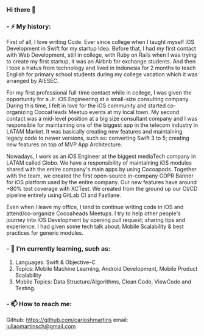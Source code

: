 ### Hi there 👋

### - ⚡ My history:
First of all, I love writing Code. Ever since college when I taught myself iOS Development in Swift for my startup Idea. 
Before that, I had my first contact with Web Development, still in college, with Ruby on Rails when I was trying to create my first startup, it was an Airbnb for exchange students. And then I took a hiatus from technology and lived in Indonesia for 2 months to teach English for primary school students during my college vacation which it was arranged by AIESEC.

For my first professional full-time contact while in college, I was given the opportunity for a Jr. iOS Engineering at a small-size consulting company. During this time, I felt in love for the iOS community and started co-organizing CocoaHeads Meetup events at my local town.
My second contact was a mid-level position at a big size consultant company and I was responsible for maintaining one of the biggest app in the telecom industry in LATAM Market. It was basically creating new features and maintaining legacy code to newer versions, such as: converting Swift 3 to 5; creating new features on top of MVP App Architecture.

Nowadays, I work as an iOS Engineer at the biggest mediaTech company in LATAM called Globo. We have a responsibility of maintaining iOS modules shared with the entire company's main apps by using Cocoapods. Together with the team, we created the first open-source in-company GDPR Banner for iOS platform used by the entire company. Our new features have around +80% test coverage with XCTest. We created from the ground up our CI/CD pipeline entirely using GitLab CI and Fastlane.

Even when I leave my office, I tend to continue writing code in iOS and attend/co-organize Cocoaheads Meetups. I try to help other people's journey into iOS Development by opening pull request; sharing tips and experience. I had given some tech talk about: Mobile Scalability & best practices for generic modules.

### - 🌱 I’m currently learning, such as: 
1) Languages: Swift & Objective-C
2) Topics: Mobile Machine Learning, Android Development, Mobile Product Scalability
3) Mobile Topics: Data Structure/Algorithms, Clean Code, ViewCode and Testing.

### - 📫 How to reach me:
Github: https://github.com/carloshmartins
email: juliaomartinsch@gmail.com 
